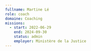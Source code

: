 ```yaml
---
fullname: Martine Lé
role: coach
domaine: Coaching
missions:
  - start: 2022-06-29
    end: 2024-09-30
    status: admin
    employer: Ministère de la Justice
---
```



